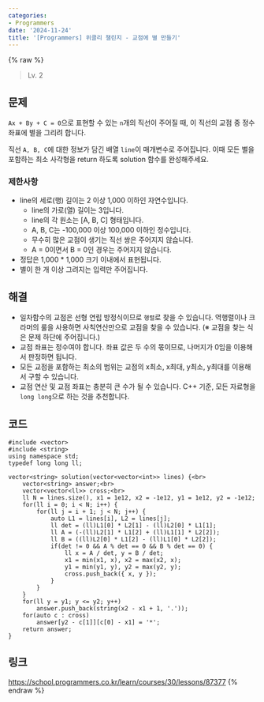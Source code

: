 ```yaml
---
categories:
- Programmers
date: '2024-11-24'
title: '[Programmers] 위클리 챌린지 - 교점에 별 만들기'
---
```


{% raw %}
> Lv. 2<br>

## 문제
`Ax + By + C = 0`으로 표현할 수 있는  `n`개의 직선이 주어질 때, 이 직선의 교점 중 정수 좌표에 별을 그리려 합니다.

직선  `A, B, C`에 대한 정보가 담긴 배열  `line`이 매개변수로 주어집니다. 이때 모든 별을 포함하는 최소 사각형을 return 하도록 solution 함수를 완성해주세요.

### 제한사항
-   line의 세로(행) 길이는 2 이상 1,000 이하인 자연수입니다.
    -   line의 가로(열) 길이는 3입니다.
    -   line의 각 원소는 [A, B, C] 형태입니다.
    -   A, B, C는 -100,000 이상 100,000 이하인 정수입니다.
    -   무수히 많은 교점이 생기는 직선 쌍은 주어지지 않습니다.
    -   A = 0이면서 B = 0인 경우는 주어지지 않습니다.
-   정답은 1,000 * 1,000 크기 이내에서 표현됩니다.
-   별이 한 개 이상 그려지는 입력만 주어집니다.

## 해결
- 일차함수의 교점은 선형 연립 방정식이므로 `행렬`로 찾을 수 있습니다. 역행렬이나 크라머의 룰을 사용하면 사칙연산만으로 교점을 찾을 수 있습니다. (※ 교점을 찾는 식은 문제 하단에 주어집니다.)
- 교점 좌표는 정수여야 합니다. 좌표 값은 두 수의 몫이므로, 나머지가 0임을 이용해서 판정하면 됩니다.
- 모든 교점을 포함하는 최소의 범위는 교점의 x최소, x최대, y최소, y최대를 이용해서 구할 수 있습니다.
- 교점 연산 및 교점 좌표는 충분히 큰 수가 될 수 있습니다. C++ 기준, 모든 자료형을 `long long`으로 하는 것을 추천합니다.

## 코드
```
#include <vector>
#include <string>
using namespace std;
typedef long long ll;

vector<string> solution(vector<vector<int>> lines) {<br>
    vector<string> answer;<br>
    vector<vector<ll>> cross;<br>
    ll N = lines.size(), x1 = 1e12, x2 = -1e12, y1 = 1e12, y2 = -1e12;
    for(ll i = 0; i < N; i++) {
        for(ll j = i + 1; j < N; j++) {
            auto L1 = lines[i], L2 = lines[j];
            ll det = (ll)L1[0] * L2[1] - (ll)L2[0] * L1[1];
            ll A = (-(ll)L2[1] * L1[2] + (ll)L1[1] * L2[2]);
            ll B = ((ll)L2[0] * L1[2] - (ll)L1[0] * L2[2]);
            if(det != 0 && A % det == 0 && B % det == 0) {
                ll x = A / det, y = B / det;
                x1 = min(x1, x), x2 = max(x2, x);
                y1 = min(y1, y), y2 = max(y2, y);
                cross.push_back({ x, y });
            }
        }
    }
    for(ll y = y1; y <= y2; y++)
        answer.push_back(string(x2 - x1 + 1, '.'));
    for(auto c : cross)
        answer[y2 - c[1]][c[0] - x1] = '*';
    return answer;
}
```

## 링크
https://school.programmers.co.kr/learn/courses/30/lessons/87377
{% endraw %}